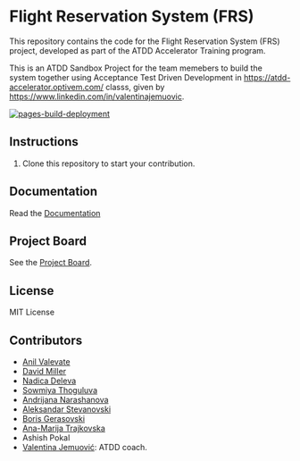 # Flight Reservation System (FRS)
This repository contains the code for the Flight Reservation System (FRS) project, developed as part of the ATDD Accelerator Training program. 

This is an ATDD Sandbox Project for the team memebers to build the system together using Acceptance Test Driven Development in https://atdd-accelerator.optivem.com/ classs, given by https://www.linkedin.com/in/valentinajemuovic.

[![pages-build-deployment](https://github.com/ArkCase/atdd-flight-reserve/actions/workflows/pages/pages-build-deployment/badge.svg?branch=main)](https://github.com/ArkCase/atdd-flight-reserve/actions/workflows/pages/pages-build-deployment)


## Instructions
1. Clone this repository to start your contribution.

## Documentation
Read the [Documentation](https://arkcase.github.io/atdd-flight-reserve)

## Project Board
See the [Project Board](https://github.com/orgs/ArkCase/projects/9).
## License
MIT License
## Contributors
- [Anil Valevate](https://www.linkedin.com/in/anil-valevate-90650a19/)
- [David Miller](https://www.linkedin.com/in/david-miller-ba89941/)
- [Nadica Deleva](https://github.com/ndeleva-armedia)
- [Sowmiya Thoguluva](https://github.com/sowmiya-thoguluva)
- [Andrijana Narashanova](https://github.com/Andrijana-N)
- [Aleksandar Stevanovski](https://github.com/astevanovski)
- [Boris Gerasovski](https://github.com/gerasovskiboris)
- [Ana-Marija Trajkovska](https://github.com/anatrajkovskaarmedia)
- Ashish Pokal
- [Valentina Jemuović]([https://github.com/valentinajemuovic](https://www.linkedin.com/in/valentinajemuovic/)): ATDD coach.

